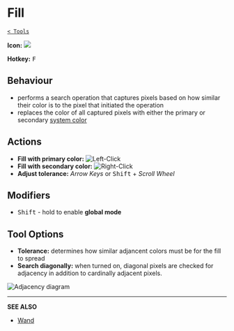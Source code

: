 # Fill

[`< Tools`](./tools.md)

**Icon:** ![](https://raw.githubusercontent.com/stipple-effect/stipple-effect/master/res/icons/fill.png)

**Hotkey:** <kbd>F</kbd>

## Behaviour

* performs a search operation that captures pixels based on how similar their color is to the pixel that initiated the operation
* replaces the color of all captured pixels with either the primary or secondary [system color](./color.md#system-colors)

## Actions

* **Fill with primary color:** ![](./assets/ui/left-click.png "Left-Click")
* **Fill with secondary color:** ![](./assets/ui/right-click.png "Right-Click")
* **Adjust tolerance:** *Arrow Keys* or <kbd>Shift</kbd> + *Scroll Wheel*

## Modifiers

* <kbd>Shift</kbd> - hold to enable **global mode**

## Tool Options

* **Tolerance:** determines how similar adjancent colors must be for the fill to spread
* **Search diagonally:** when turned on, diagonal pixels are checked for adjacency in addition to cardinally adjacent pixels.

![Adjacency diagram](./assets/theory/adjacency.png)

---

**SEE ALSO**

* [Wand](./sel-area-tools.md#wand)
